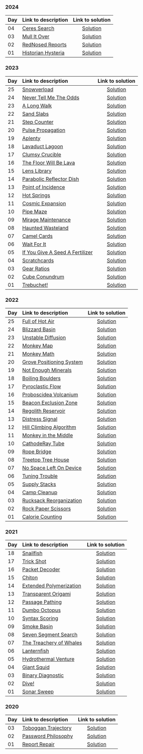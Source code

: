 ### 2024
| Day | Link to description | Link to solution
|:---|:---|:---:|
| 04 | [Ceres Search](https://adventofcode.com/2024/day/4) | [Solution](https://github.com/versenyi98/advent-of-code-solutions/tree/main/solutions/2024/Day%2004%20-%20Ceres%20Search)|
| 03 | [Mull It Over](https://adventofcode.com/2024/day/3) | [Solution](https://github.com/versenyi98/advent-of-code-solutions/tree/main/solutions/2024/Day%2003%20-%20Mull%20It%20Over)|
| 02 | [RedNosed Reports](https://adventofcode.com/2024/day/2) | [Solution](https://github.com/versenyi98/advent-of-code-solutions/tree/main/solutions/2024/Day%2002%20-%20RedNosed%20Reports)|
| 01 | [Historian Hysteria](https://adventofcode.com/2024/day/1) | [Solution](https://github.com/versenyi98/advent-of-code-solutions/tree/main/solutions/2024/Day%2001%20-%20Historian%20Hysteria)|
### 2023
| Day | Link to description | Link to solution
|:---|:---|:---:|
| 25 | [Snowverload](https://adventofcode.com/2023/day/25) | [Solution](https://github.com/versenyi98/advent-of-code-solutions/tree/main/solutions/2023/Day%2025%20-%20Snowverload)|
| 24 | [Never Tell Me The Odds](https://adventofcode.com/2023/day/24) | [Solution](https://github.com/versenyi98/advent-of-code-solutions/tree/main/solutions/2023/Day%2024%20-%20Never%20Tell%20Me%20The%20Odds)|
| 23 | [A Long Walk](https://adventofcode.com/2023/day/23) | [Solution](https://github.com/versenyi98/advent-of-code-solutions/tree/main/solutions/2023/Day%2023%20-%20A%20Long%20Walk)|
| 22 | [Sand Slabs](https://adventofcode.com/2023/day/22) | [Solution](https://github.com/versenyi98/advent-of-code-solutions/tree/main/solutions/2023/Day%2022%20-%20Sand%20Slabs)|
| 21 | [Step Counter](https://adventofcode.com/2023/day/21) | [Solution](https://github.com/versenyi98/advent-of-code-solutions/tree/main/solutions/2023/Day%2021%20-%20Step%20Counter)|
| 20 | [Pulse Propagation](https://adventofcode.com/2023/day/20) | [Solution](https://github.com/versenyi98/advent-of-code-solutions/tree/main/solutions/2023/Day%2020%20-%20Pulse%20Propagation)|
| 19 | [Aplenty](https://adventofcode.com/2023/day/19) | [Solution](https://github.com/versenyi98/advent-of-code-solutions/tree/main/solutions/2023/Day%2019%20-%20Aplenty)|
| 18 | [Lavaduct Lagoon](https://adventofcode.com/2023/day/18) | [Solution](https://github.com/versenyi98/advent-of-code-solutions/tree/main/solutions/2023/Day%2018%20-%20Lavaduct%20Lagoon)|
| 17 | [Clumsy Crucible](https://adventofcode.com/2023/day/17) | [Solution](https://github.com/versenyi98/advent-of-code-solutions/tree/main/solutions/2023/Day%2017%20-%20Clumsy%20Crucible)|
| 16 | [The Floor Will Be Lava](https://adventofcode.com/2023/day/16) | [Solution](https://github.com/versenyi98/advent-of-code-solutions/tree/main/solutions/2023/Day%2016%20-%20The%20Floor%20Will%20Be%20Lava)|
| 15 | [Lens Library](https://adventofcode.com/2023/day/15) | [Solution](https://github.com/versenyi98/advent-of-code-solutions/tree/main/solutions/2023/Day%2015%20-%20Lens%20Library)|
| 14 | [Parabolic Reflector Dish](https://adventofcode.com/2023/day/14) | [Solution](https://github.com/versenyi98/advent-of-code-solutions/tree/main/solutions/2023/Day%2014%20-%20Parabolic%20Reflector%20Dish)|
| 13 | [Point of Incidence](https://adventofcode.com/2023/day/13) | [Solution](https://github.com/versenyi98/advent-of-code-solutions/tree/main/solutions/2023/Day%2013%20-%20Point%20of%20Incidence)|
| 12 | [Hot Springs](https://adventofcode.com/2023/day/12) | [Solution](https://github.com/versenyi98/advent-of-code-solutions/tree/main/solutions/2023/Day%2012%20-%20Hot%20Springs)|
| 11 | [Cosmic Expansion](https://adventofcode.com/2023/day/11) | [Solution](https://github.com/versenyi98/advent-of-code-solutions/tree/main/solutions/2023/Day%2011%20-%20Cosmic%20Expansion)|
| 10 | [Pipe Maze](https://adventofcode.com/2023/day/10) | [Solution](https://github.com/versenyi98/advent-of-code-solutions/tree/main/solutions/2023/Day%2010%20-%20Pipe%20Maze)|
| 09 | [Mirage Maintenance](https://adventofcode.com/2023/day/9) | [Solution](https://github.com/versenyi98/advent-of-code-solutions/tree/main/solutions/2023/Day%2009%20-%20Mirage%20Maintenance)|
| 08 | [Haunted Wasteland](https://adventofcode.com/2023/day/8) | [Solution](https://github.com/versenyi98/advent-of-code-solutions/tree/main/solutions/2023/Day%2008%20-%20Haunted%20Wasteland)|
| 07 | [Camel Cards](https://adventofcode.com/2023/day/7) | [Solution](https://github.com/versenyi98/advent-of-code-solutions/tree/main/solutions/2023/Day%2007%20-%20Camel%20Cards)|
| 06 | [Wait For It](https://adventofcode.com/2023/day/6) | [Solution](https://github.com/versenyi98/advent-of-code-solutions/tree/main/solutions/2023/Day%2006%20-%20Wait%20For%20It)|
| 05 | [If You Give A Seed A Fertilizer](https://adventofcode.com/2023/day/5) | [Solution](https://github.com/versenyi98/advent-of-code-solutions/tree/main/solutions/2023/Day%2005%20-%20If%20You%20Give%20A%20Seed%20A%20Fertilizer)|
| 04 | [Scratchcards](https://adventofcode.com/2023/day/4) | [Solution](https://github.com/versenyi98/advent-of-code-solutions/tree/main/solutions/2023/Day%2004%20-%20Scratchcards)|
| 03 | [Gear Ratios](https://adventofcode.com/2023/day/3) | [Solution](https://github.com/versenyi98/advent-of-code-solutions/tree/main/solutions/2023/Day%2003%20-%20Gear%20Ratios)|
| 02 | [Cube Conundrum](https://adventofcode.com/2023/day/2) | [Solution](https://github.com/versenyi98/advent-of-code-solutions/tree/main/solutions/2023/Day%2002%20-%20Cube%20Conundrum)|
| 01 | [Trebuchet!](https://adventofcode.com/2023/day/1) | [Solution](https://github.com/versenyi98/advent-of-code-solutions/tree/main/solutions/2023/Day%2001%20-%20Trebuchet%21)|
### 2022
| Day | Link to description | Link to solution
|:---|:---|:---:|
| 25 | [Full of Hot Air](https://adventofcode.com/2022/day/25) | [Solution](https://github.com/versenyi98/advent-of-code-solutions/tree/main/solutions/2022/Day%2025%20-%20Full%20of%20Hot%20Air)|
| 24 | [Blizzard Basin](https://adventofcode.com/2022/day/24) | [Solution](https://github.com/versenyi98/advent-of-code-solutions/tree/main/solutions/2022/Day%2024%20-%20Blizzard%20Basin)|
| 23 | [Unstable Diffusion](https://adventofcode.com/2022/day/23) | [Solution](https://github.com/versenyi98/advent-of-code-solutions/tree/main/solutions/2022/Day%2023%20-%20Unstable%20Diffusion)|
| 22 | [Monkey Map](https://adventofcode.com/2022/day/22) | [Solution](https://github.com/versenyi98/advent-of-code-solutions/tree/main/solutions/2022/Day%2022%20-%20Monkey%20Map)|
| 21 | [Monkey Math](https://adventofcode.com/2022/day/21) | [Solution](https://github.com/versenyi98/advent-of-code-solutions/tree/main/solutions/2022/Day%2021%20-%20Monkey%20Math)|
| 20 | [Grove Positioning System](https://adventofcode.com/2022/day/20) | [Solution](https://github.com/versenyi98/advent-of-code-solutions/tree/main/solutions/2022/Day%2020%20-%20Grove%20Positioning%20System)|
| 19 | [Not Enough Minerals](https://adventofcode.com/2022/day/19) | [Solution](https://github.com/versenyi98/advent-of-code-solutions/tree/main/solutions/2022/Day%2019%20-%20Not%20Enough%20Minerals)|
| 18 | [Boiling Boulders](https://adventofcode.com/2022/day/18) | [Solution](https://github.com/versenyi98/advent-of-code-solutions/tree/main/solutions/2022/Day%2018%20-%20Boiling%20Boulders)|
| 17 | [Pyroclastic Flow](https://adventofcode.com/2022/day/17) | [Solution](https://github.com/versenyi98/advent-of-code-solutions/tree/main/solutions/2022/Day%2017%20-%20Pyroclastic%20Flow)|
| 16 | [Proboscidea Volcanium](https://adventofcode.com/2022/day/16) | [Solution](https://github.com/versenyi98/advent-of-code-solutions/tree/main/solutions/2022/Day%2016%20-%20Proboscidea%20Volcanium)|
| 15 | [Beacon Exclusion Zone](https://adventofcode.com/2022/day/15) | [Solution](https://github.com/versenyi98/advent-of-code-solutions/tree/main/solutions/2022/Day%2015%20-%20Beacon%20Exclusion%20Zone)|
| 14 | [Regolith Reservoir](https://adventofcode.com/2022/day/14) | [Solution](https://github.com/versenyi98/advent-of-code-solutions/tree/main/solutions/2022/Day%2014%20-%20Regolith%20Reservoir)|
| 13 | [Distress Signal](https://adventofcode.com/2022/day/13) | [Solution](https://github.com/versenyi98/advent-of-code-solutions/tree/main/solutions/2022/Day%2013%20-%20Distress%20Signal)|
| 12 | [Hill Climbing Algorithm](https://adventofcode.com/2022/day/12) | [Solution](https://github.com/versenyi98/advent-of-code-solutions/tree/main/solutions/2022/Day%2012%20-%20Hill%20Climbing%20Algorithm)|
| 11 | [Monkey in the Middle](https://adventofcode.com/2022/day/11) | [Solution](https://github.com/versenyi98/advent-of-code-solutions/tree/main/solutions/2022/Day%2011%20-%20Monkey%20in%20the%20Middle)|
| 10 | [CathodeRay Tube](https://adventofcode.com/2022/day/10) | [Solution](https://github.com/versenyi98/advent-of-code-solutions/tree/main/solutions/2022/Day%2010%20-%20CathodeRay%20Tube)|
| 09 | [Rope Bridge](https://adventofcode.com/2022/day/9) | [Solution](https://github.com/versenyi98/advent-of-code-solutions/tree/main/solutions/2022/Day%2009%20-%20Rope%20Bridge)|
| 08 | [Treetop Tree House](https://adventofcode.com/2022/day/8) | [Solution](https://github.com/versenyi98/advent-of-code-solutions/tree/main/solutions/2022/Day%2008%20-%20Treetop%20Tree%20House)|
| 07 | [No Space Left On Device](https://adventofcode.com/2022/day/7) | [Solution](https://github.com/versenyi98/advent-of-code-solutions/tree/main/solutions/2022/Day%2007%20-%20No%20Space%20Left%20On%20Device)|
| 06 | [Tuning Trouble](https://adventofcode.com/2022/day/6) | [Solution](https://github.com/versenyi98/advent-of-code-solutions/tree/main/solutions/2022/Day%2006%20-%20Tuning%20Trouble)|
| 05 | [Supply Stacks](https://adventofcode.com/2022/day/5) | [Solution](https://github.com/versenyi98/advent-of-code-solutions/tree/main/solutions/2022/Day%2005%20-%20Supply%20Stacks)|
| 04 | [Camp Cleanup](https://adventofcode.com/2022/day/4) | [Solution](https://github.com/versenyi98/advent-of-code-solutions/tree/main/solutions/2022/Day%2004%20-%20Camp%20Cleanup)|
| 03 | [Rucksack Reorganization](https://adventofcode.com/2022/day/3) | [Solution](https://github.com/versenyi98/advent-of-code-solutions/tree/main/solutions/2022/Day%2003%20-%20Rucksack%20Reorganization)|
| 02 | [Rock Paper Scissors](https://adventofcode.com/2022/day/2) | [Solution](https://github.com/versenyi98/advent-of-code-solutions/tree/main/solutions/2022/Day%2002%20-%20Rock%20Paper%20Scissors)|
| 01 | [Calorie Counting](https://adventofcode.com/2022/day/1) | [Solution](https://github.com/versenyi98/advent-of-code-solutions/tree/main/solutions/2022/Day%2001%20-%20Calorie%20Counting)|
### 2021
| Day | Link to description | Link to solution
|:---|:---|:---:|
| 18 | [Snailfish](https://adventofcode.com/2021/day/18) | [Solution](https://github.com/versenyi98/advent-of-code-solutions/tree/main/solutions/2021/Day%2018%20-%20Snailfish)|
| 17 | [Trick Shot](https://adventofcode.com/2021/day/17) | [Solution](https://github.com/versenyi98/advent-of-code-solutions/tree/main/solutions/2021/Day%2017%20-%20Trick%20Shot)|
| 16 | [Packet Decoder](https://adventofcode.com/2021/day/16) | [Solution](https://github.com/versenyi98/advent-of-code-solutions/tree/main/solutions/2021/Day%2016%20-%20Packet%20Decoder)|
| 15 | [Chiton](https://adventofcode.com/2021/day/15) | [Solution](https://github.com/versenyi98/advent-of-code-solutions/tree/main/solutions/2021/Day%2015%20-%20Chiton)|
| 14 | [Extended Polymerization](https://adventofcode.com/2021/day/14) | [Solution](https://github.com/versenyi98/advent-of-code-solutions/tree/main/solutions/2021/Day%2014%20-%20Extended%20Polymerization)|
| 13 | [Transparent Origami](https://adventofcode.com/2021/day/13) | [Solution](https://github.com/versenyi98/advent-of-code-solutions/tree/main/solutions/2021/Day%2013%20-%20Transparent%20Origami)|
| 12 | [Passage Pathing](https://adventofcode.com/2021/day/12) | [Solution](https://github.com/versenyi98/advent-of-code-solutions/tree/main/solutions/2021/Day%2012%20-%20Passage%20Pathing)|
| 11 | [Dumbo Octopus](https://adventofcode.com/2021/day/11) | [Solution](https://github.com/versenyi98/advent-of-code-solutions/tree/main/solutions/2021/Day%2011%20-%20Dumbo%20Octopus)|
| 10 | [Syntax Scoring](https://adventofcode.com/2021/day/10) | [Solution](https://github.com/versenyi98/advent-of-code-solutions/tree/main/solutions/2021/Day%2010%20-%20Syntax%20Scoring)|
| 09 | [Smoke Basin](https://adventofcode.com/2021/day/9) | [Solution](https://github.com/versenyi98/advent-of-code-solutions/tree/main/solutions/2021/Day%2009%20-%20Smoke%20Basin)|
| 08 | [Seven Segment Search](https://adventofcode.com/2021/day/8) | [Solution](https://github.com/versenyi98/advent-of-code-solutions/tree/main/solutions/2021/Day%2008%20-%20Seven%20Segment%20Search)|
| 07 | [The Treachery of Whales](https://adventofcode.com/2021/day/7) | [Solution](https://github.com/versenyi98/advent-of-code-solutions/tree/main/solutions/2021/Day%2007%20-%20The%20Treachery%20of%20Whales)|
| 06 | [Lanternfish](https://adventofcode.com/2021/day/6) | [Solution](https://github.com/versenyi98/advent-of-code-solutions/tree/main/solutions/2021/Day%2006%20-%20Lanternfish)|
| 05 | [Hydrothermal Venture](https://adventofcode.com/2021/day/5) | [Solution](https://github.com/versenyi98/advent-of-code-solutions/tree/main/solutions/2021/Day%2005%20-%20Hydrothermal%20Venture)|
| 04 | [Giant Squid](https://adventofcode.com/2021/day/4) | [Solution](https://github.com/versenyi98/advent-of-code-solutions/tree/main/solutions/2021/Day%2004%20-%20Giant%20Squid)|
| 03 | [Binary Diagnostic](https://adventofcode.com/2021/day/3) | [Solution](https://github.com/versenyi98/advent-of-code-solutions/tree/main/solutions/2021/Day%2003%20-%20Binary%20Diagnostic)|
| 02 | [Dive!](https://adventofcode.com/2021/day/2) | [Solution](https://github.com/versenyi98/advent-of-code-solutions/tree/main/solutions/2021/Day%2002%20-%20Dive%21)|
| 01 | [Sonar Sweep](https://adventofcode.com/2021/day/1) | [Solution](https://github.com/versenyi98/advent-of-code-solutions/tree/main/solutions/2021/Day%2001%20-%20Sonar%20Sweep)|
### 2020
| Day | Link to description | Link to solution
|:---|:---|:---:|
| 03 | [Toboggan Trajectory](https://adventofcode.com/2020/day/3) | [Solution](https://github.com/versenyi98/advent-of-code-solutions/tree/main/solutions/2020/Day%2003%20-%20Toboggan%20Trajectory)|
| 02 | [Password Philosophy](https://adventofcode.com/2020/day/2) | [Solution](https://github.com/versenyi98/advent-of-code-solutions/tree/main/solutions/2020/Day%2002%20-%20Password%20Philosophy)|
| 01 | [Report Repair](https://adventofcode.com/2020/day/1) | [Solution](https://github.com/versenyi98/advent-of-code-solutions/tree/main/solutions/2020/Day%2001%20-%20Report%20Repair)|
